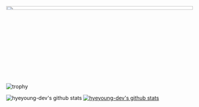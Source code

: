 <img src="https://github.com/hyeyoung-dev/hyeyoung-dev/blob/main/image.png" width="100%" height="5%">



![trophy](https://github-profile-trophy.vercel.app/?username=hyeyoung-dev)


![hyeyoung-dev's github stats](https://github-readme-stats.vercel.app/api?username=hyeyoung-dev&show_icons=true)
[![hyeyoung-dev's github stats](https://github-readme-stats.vercel.app/api/top-langs/?username=hyeyoung-dev&show_icons=true&hide_border=true&title_color=004386&icon_color=004386&layout=compact)](https://github.com/hyeyoung-dev)
